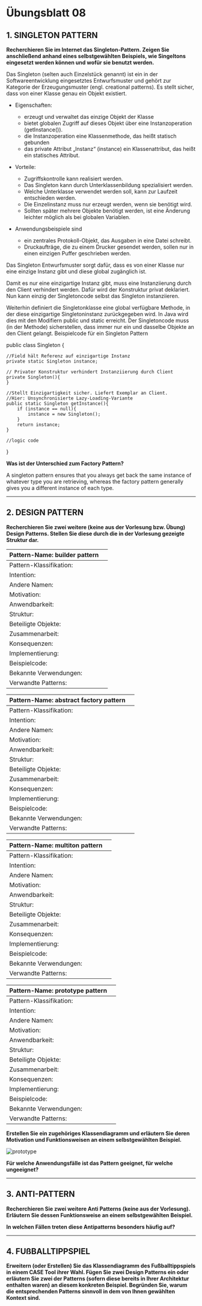# Übungsblatt 08
## 1. SINGLETON PATTERN
**Recherchieren Sie im Internet das Singleton-Pattern. Zeigen Sie anschließend anhand eines selbstgewählten Beispiels, wie Singeltons eingesetzt werden können und wofür sie benutzt werden.**

Das Singleton (selten auch Einzelstück genannt) ist ein in der Softwareentwicklung eingesetztes Entwurfsmuster und gehört zur Kategorie der Erzeugungsmuster (engl. creational patterns). Es stellt sicher, dass von einer Klasse genau ein Objekt existiert.

* Eigenschaften:
   * erzeugt und verwaltet das einzige Objekt der Klasse
   * bietet globalen Zugriff auf dieses Objekt über eine Instanzoperation (getInstance()).
   * die Instanzoperation eine Klassenmethode, das heißt statisch gebunden
   * das private Attribut „Instanz“ (instance) ein Klassenattribut, das heißt ein statisches Attribut.

 * Vorteile:
   * Zugriffskontrolle kann realisiert werden.
   * Das Singleton kann durch Unterklassenbildung spezialisiert werden.
   * Welche Unterklasse verwendet werden soll, kann zur Laufzeit entschieden werden.
   * Die Einzelinstanz muss nur erzeugt werden, wenn sie benötigt wird.
   * Sollten später mehrere Objekte benötigt werden, ist eine Änderung leichter möglich als bei globalen Variablen.

* Anwendungsbeispiele sind
  * ein zentrales Protokoll-Objekt, das Ausgaben in eine Datei schreibt.
  * Druckaufträge, die zu einem Drucker gesendet werden, sollen nur in einen einzigen Puffer geschrieben werden.

Das Singleton Entwurfsmuster sorgt dafür, dass es von einer Klasse nur eine einzige Instanz gibt und diese global zugänglich ist.

Damit es nur eine einzigartige Instanz gibt, muss eine Instanziierung durch den Client verhindert werden. Dafür wird der Konstruktur privat deklariert. Nun kann einzig der Singletoncode selbst das Singleton instanziieren.

Weiterhin definiert die Singletonklasse eine global verfügbare Methode, in der diese einzigartige Singletoninstanz zurückgegeben wird. In Java wird dies mit den Modifiern public und static erreicht. Der Singletoncode muss (in der Methode) sicherstellen, dass immer nur ein und dasselbe Objekte an den Client gelangt.
Beispielcode für ein Singleton Pattern

public class Singleton {

    //Field hält Referenz auf einzigartige Instanz
    private static Singleton instance;

    // Privater Konstruktur verhindert Instanziierung durch Client
    private Singleton(){
    }

    //Stellt Einzigartigkeit sicher. Liefert Exemplar an Client.
    //Hier: Unsynchronisierte Lazy-Loading-Variante
    public static Singleton getInstance(){
        if (instance == null){
            instance = new Singleton();
        }
        return instance;
    }

    //logic code
}

**Was ist der Unterschied zum Factory Pattern?**

A singleton pattern ensures that you always get back the same instance of whatever type you are retrieving, whereas the factory pattern generally gives you a different instance of each type.

---
## 2. DESIGN PATTERN
**Recherchieren Sie zwei weitere (keine aus der Vorlesung bzw. Übung) Design Patterns. Stellen Sie diese durch die in der Vorlesung gezeigte Struktur dar.**

| Pattern-Name: builder pattern |  |
| ------------- | ------------ |
| Pattern-Klassifikation: |  |
| Intention: |  |
| Andere Namen: |  |
| Motivation: |  |
| Anwendbarkeit: |  |
| Struktur: |  |
| Beteiligte Objekte: |  |
| Zusammenarbeit: |  |
| Konsequenzen: |  |
| Implementierung: |  |
| Beispielcode: |  |
| Bekannte Verwendungen: |  |
| Verwandte Patterns: |  |

| Pattern-Name: abstract factory pattern |  |
| ------------- | ------------ |
| Pattern-Klassifikation: |  |
| Intention: |  |
| Andere Namen: |  |
| Motivation: |  |
| Anwendbarkeit: |  |
| Struktur: |  |
| Beteiligte Objekte: |  |
| Zusammenarbeit: |  |
| Konsequenzen: |  |
| Implementierung: |  |
| Beispielcode: |  |
| Bekannte Verwendungen: |  |
| Verwandte Patterns: |  |
 
| Pattern-Name: multiton pattern|  |
| ------------- | ------------ |
| Pattern-Klassifikation: |  |
| Intention: |  |
| Andere Namen: |  |
| Motivation: |  |
| Anwendbarkeit: |  |
| Struktur: |  |
| Beteiligte Objekte: |  |
| Zusammenarbeit: |  |
| Konsequenzen: |  |
| Implementierung: |  |
| Beispielcode: |  |
| Bekannte Verwendungen: |  |
| Verwandte Patterns: |  |

| Pattern-Name: prototype pattern |  |
| ------------- | ------------ |
| Pattern-Klassifikation: |  |
| Intention: |  |
| Andere Namen: |  |
| Motivation: |  |
| Anwendbarkeit: |  |
| Struktur: |  |
| Beteiligte Objekte: |  |
| Zusammenarbeit: |  |
| Konsequenzen: |  |
| Implementierung: |  |
| Beispielcode: |  |
| Bekannte Verwendungen: |  |
| Verwandte Patterns: |  |

**Erstellen Sie ein zugehöriges Klassendiagramm und erläutern Sie deren Motivation und Funktionsweisen an einem selbstgewählten Beispiel.**

![prototype](Prototype.png)

**Für welche Anwendungsfälle ist das Pattern geeignet, für welche ungeeignet?**

---
## 3. ANTI-PATTERN
**Recherchieren Sie zwei weitere Anti Patterns (keine aus der Vorlesung). Erläutern Sie dessen Funktionsweise an einem selbstgewählten Beispiel.**

**In welchen Fällen treten diese Antipatterns besonders häufig auf?**

---
## 4. FUßBALLTIPPSPIEL
**Erweitern (oder Erstellen) Sie das Klassendiagramm des Fußballtippspiels in einem CASE Tool ihrer Wahl. Fügen Sie zwei Design Patterns ein oder erläutern Sie zwei der Patterns (sofern diese bereits in Ihrer Architektur enthalten waren) an diesem konkreten Beispiel. Begründen Sie, warum die entsprechenden Patterns sinnvoll in dem von Ihnen gewählten Kontext sind.**
